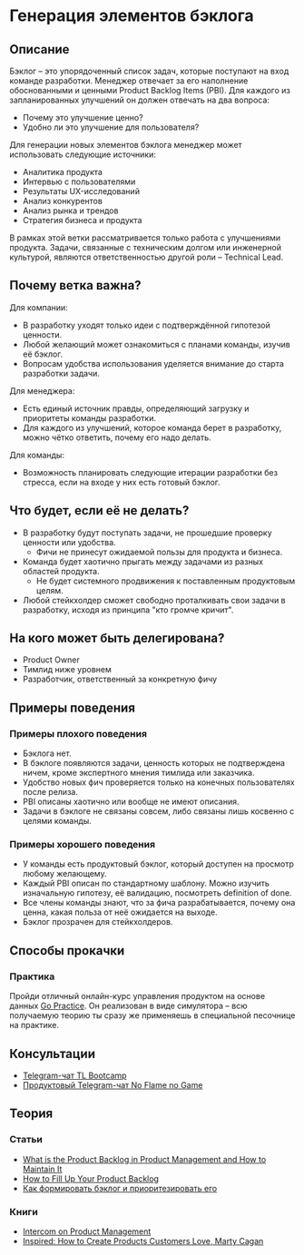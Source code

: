 # Генерация элементов бэклога
## Описание
Бэклог – это упорядоченный список задач, которые поступают на вход команде разработки. Менеджер отвечает за его наполнение обоснованными и ценными Product Backlog Items (PBI). Для каждого из запланированных улучшений он должен отвечать на два вопроса:
- Почему это улучшение ценно?
- Удобно ли это улучшение для пользователя?

Для генерации новых элементов бэклога менеджер может использовать следующие источники:
- Аналитика продукта
- Интервью с пользователями
- Результаты UX-исследований
- Анализ конкурентов
- Анализ рынка и трендов
- Стратегия бизнеса и продукта

В рамках этой ветки рассматривается только работа с улучшениями продукта. Задачи, связанные с техническим долгом или инженерной культурой, являются ответственностью другой роли – Technical Lead.

## Почему ветка важна?
Для компании:
- В разработку уходят только идеи с подтверждённой гипотезой ценности.
- Любой желающий может ознакомиться с планами команды, изучив её бэклог.
- Вопросам удобства использования уделяется внимание до старта разработки задачи.

Для менеджера:
- Есть единый источник правды, определяющий загрузку и приоритеты команды разработки.
- Для каждого из улучшений, которое команда берет в разработку, можно чётко ответить, почему его надо делать.

Для команды:
- Возможность планировать следующие итерации разработки без стресса, если на входе у них есть готовый бэклог.

## Что будет, если её не делать?
- В разработку будут поступать задачи, не прошедшие проверку ценности или удобства.
    - Фичи не принесут ожидаемой пользы для продукта и бизнеса.
- Команда будет хаотично прыгать между задачами из разных областей продукта.
    - Не будет системного продвижения к поставленным продуктовым целям.
- Любой стейкхолдер сможет свободно проталкивать свои задачи в разработку, исходя из принципа "кто громче кричит".

## На кого может быть делегирована?
- Product Owner
- Тимлид ниже уровнем
- Разработчик, ответственный за конкретную фичу

## Примеры поведения
### Примеры плохого поведения
- Бэклога нет.
- В бэклоге появляются задачи, ценность которых не подтверждена ничем, кроме экспертного мнения тимлида или заказчика.
- Удобство новых фич проверяется только на конечных пользователях после релиза.
- PBI описаны хаотично или вообще не имеют описания.
- Задачи в бэклоге не связаны совсем, либо связаны лишь косвенно с целями команды.

### Примеры хорошего поведения
- У команды есть продуктовый бэклог, который доступен на просмотр любому желающему.
- Каждый PBI описан по стандартному шаблону. Можно изучить изначальную гипотезу, её валидацию, посмотреть definition of done.
- Все члены команды знают, что за фича разрабатывается, почему она ценна, какая польза от неё ожидается на выходе.
- Бэклог прозрачен для стейкхолдеров.

## Способы прокачки
### Практика
Пройди отличный онлайн-курс управления продуктом на основе данных [Go Practice](https://simulator.gopractice.ru/). Он реализован в виде симулятора – всю получаемую теорию ты сразу же применяешь в специальной песочнице на практике.

## Консультации
- [Telegram-чат TL Bootcamp](https://tlinks.run/tlbootcamp)
- [Продуктовый Telegram-чат No Flame no Game](https://t.me/joinchat/BrfI2UHjvA2HbQNSW4Irog)

## Теория
### Статьи
- [What is the Product Backlog in Product Management and How to Maintain It](https://hygger.io/blog/what-is-the-product-backlog-in-product-management/)
- [How to Fill Up Your Product Backlog](https://hygger.io/blog/how-to-fill-product-backlog/)
- [Как формировать бэклог и приоритезировать его](https://medium.com/how-i-met-your-product/%D0%BA%D0%B0%D0%BA-%D1%84%D0%BE%D1%80%D0%BC%D0%B8%D1%80%D0%BE%D0%B2%D0%B0%D1%82%D1%8C-%D0%B1%D1%8D%D0%BA%D0%BB%D0%BE%D0%B3-%D0%B8-%D0%BF%D1%80%D0%B8%D0%BE%D1%80%D0%B8%D1%82%D0%B5%D0%B7%D0%B8%D1%80%D0%BE%D0%B2%D0%B0%D1%82%D1%8C-%D0%B5%D0%B3%D0%BE-8f96d6e420d0)

### Книги
- [Intercom on Product Management](https://www.intercom.com/books/product-management)
- [Inspired: How to Create Products Customers Love, Marty Cagan](https://www.amazon.co.uk/Inspired-Create-Products-Customers-Love/dp/0981690408)
